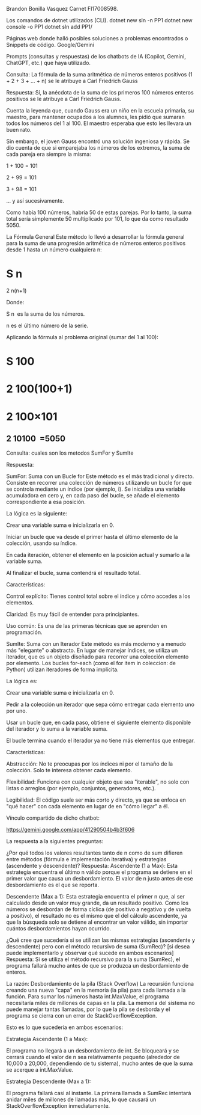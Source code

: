 Brandon Bonilla Vasquez Carnet FI17008598.

Los comandos de dotnet utilizados (CLI).
dotnet new sln -n PP1
dotnet new console -o PP1
dotnet sln add PP1/

Páginas web donde halló posibles soluciones a problemas encontrados o Snippets de código.
Google/Gemini

Prompts (consultas y respuestas) de los chatbots de IA (Copilot, Gemini, ChatGPT, etc.) que haya utilizado.

Consulta: La fórmula de la suma aritmética de números enteros positivos (1 + 2 + 3 + … + n) se le atribuye a Carl Friedrich Gauss

Respuesta: Sí, la anécdota de la suma de los primeros 100 números enteros positivos se le atribuye a Carl Friedrich Gauss.

Cuenta la leyenda que, cuando Gauss era un niño en la escuela primaria, su maestro, para mantener ocupados a los alumnos, les pidió que sumaran todos los números del 1 al 100. El maestro esperaba que esto les llevara un buen rato.

Sin embargo, el joven Gauss encontró una solución ingeniosa y rápida. Se dio cuenta de que si emparejaba los números de los extremos, la suma de cada pareja era siempre la misma:

1 + 100 = 101

2 + 99 = 101

3 + 98 = 101

... y así sucesivamente.

Como había 100 números, habría 50 de estas parejas. Por lo tanto, la suma total sería simplemente 50 multiplicado por 101, lo que da como resultado 5050.

La Fórmula General
Este método lo llevó a desarrollar la fórmula general para la suma de una progresión aritmética de números enteros positivos desde 1 hasta un número cualquiera n:

S 
n
​
 = 
2
n(n+1)
​
 
Donde:

S 
n
​
  es la suma de los números.

n es el último número de la serie.

Aplicando la fórmula al problema original (sumar del 1 al 100):

S 
100
​
 = 
2
100(100+1)
​
 = 
2
100×101
​
 = 
2
10100
​
 =5050
-----------------------------------------------

Consulta: cuales son los metodos SumFor y SumIte

Respuesta: 

SumFor: Suma con un Bucle for
Este método es el más tradicional y directo. Consiste en recorrer una colección de números utilizando un bucle for que se controla mediante un índice (por ejemplo, i). Se inicializa una variable acumuladora en cero y, en cada paso del bucle, se añade el elemento correspondiente a esa posición.

La lógica es la siguiente:

Crear una variable suma e inicializarla en 0.

Iniciar un bucle que va desde el primer hasta el último elemento de la colección, usando su índice.

En cada iteración, obtener el elemento en la posición actual y sumarlo a la variable suma.

Al finalizar el bucle, suma contendrá el resultado total.

Características:

Control explícito: Tienes control total sobre el índice y cómo accedes a los elementos.

Claridad: Es muy fácil de entender para principiantes.

Uso común: Es una de las primeras técnicas que se aprenden en programación.


SumIte: Suma con un Iterador
Este método es más moderno y a menudo más "elegante" o abstracto. En lugar de manejar índices, se utiliza un iterador, que es un objeto diseñado para recorrer una colección elemento por elemento. Los bucles for-each (como el for item in coleccion: de Python) utilizan iteradores de forma implícita.

La lógica es:

Crear una variable suma e inicializarla en 0.

Pedir a la colección un iterador que sepa cómo entregar cada elemento uno por uno.

Usar un bucle que, en cada paso, obtiene el siguiente elemento disponible del iterador y lo suma a la variable suma.

El bucle termina cuando el iterador ya no tiene más elementos que entregar.

Características:

Abstracción: No te preocupas por los índices ni por el tamaño de la colección. Solo te interesa obtener cada elemento.

Flexibilidad: Funciona con cualquier objeto que sea "iterable", no solo con listas o arreglos (por ejemplo, conjuntos, generadores, etc.).

Legibilidad: El código suele ser más corto y directo, ya que se enfoca en "qué hacer" con cada elemento en lugar de en "cómo llegar" a él.


Vínculo compartido de dicho chatbot:

https://gemini.google.com/app/41290504b4b3f606

La respuesta a la siguientes preguntas:

¿Por qué todos los valores resultantes tanto de n como de sum difieren entre métodos (fórmula e implementación iterativa) y estrategias (ascendente y descendente)?
Respuesta: Ascendente (1 a Max): Esta estrategia encuentra el último n válido porque el programa se detiene en el primer valor que causa un desbordamiento. El valor de n justo antes de ese desbordamiento es el que se reporta.

Descendente (Max a 1): Esta estrategia encuentra el primer n que, al ser calculado desde un valor muy grande, da un resultado positivo. Como los números se desbordan de forma cíclica (de positivo a negativo y de vuelta a positivo), el resultado no es el mismo que el del cálculo ascendente, ya que la búsqueda solo se detiene al encontrar un valor válido, sin importar cuántos desbordamientos hayan ocurrido.


¿Qué cree que sucedería si se utilizan las mismas estrategias (ascendente y descendente) pero con el método recursivo de suma (SumRec)? [si desea puede implementarlo y observar qué sucede en ambos escenarios]
Respuesta:
Si se utiliza el método recursivo para la suma (SumRec), el programa fallará mucho antes de que se produzca un desbordamiento de enteros.

La razón: Desbordamiento de la pila (Stack Overflow)
La recursión funciona creando una nueva "capa" en la memoria (la pila) para cada llamada a la función. Para sumar los números hasta int.MaxValue, el programa necesitaría miles de millones de capas en la pila. La memoria del sistema no puede manejar tantas llamadas, por lo que la pila se desborda y el programa se cierra con un error de StackOverflowException.

Esto es lo que sucedería en ambos escenarios:

Estrategia Ascendente (1 a Max):

El programa no llegará a un desbordamiento de int.
Se bloqueará y se cerrará cuando el valor de n sea relativamente pequeño (alrededor de 10,000 a 20,000, dependiendo de tu sistema), mucho antes de que la suma se acerque a int.MaxValue.

Estrategia Descendente (Max a 1):

El programa fallará casi al instante.
La primera llamada a SumRec intentará anidar miles de millones de llamadas más, lo que causará un StackOverflowException inmediatamente.